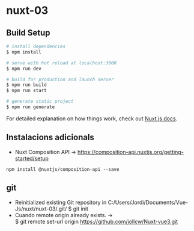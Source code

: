 # nuxt-03

## Build Setup

```bash
# install dependencies
$ npm install

# serve with hot reload at localhost:3000
$ npm run dev

# build for production and launch server
$ npm run build
$ npm run start

# generate static project
$ npm run generate
```

For detailed explanation on how things work, check out [Nuxt.js docs](https://nuxtjs.org).

## Instalacions adicionals
* Nuxt Composition API
 -> https://composition-api.nuxtjs.org/getting-started/setup  
 
```npm install @nuxtjs/composition-api --save```


## git

* Reinitialized existing Git repository in C:/Users/Jordi/Documents/Vue-Js/nuxt/nuxt-03/.git/
$ git init
* Cuando remote origin already exists. ->  
$ git remote set-url origin https://github.com/jollcw/Nuxt-vue3.git
